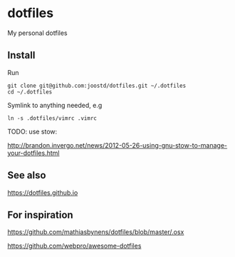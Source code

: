 # dotfiles
My personal dotfiles

## Install

Run

	git clone git@github.com:joostd/dotfiles.git ~/.dotfiles
	cd ~/.dotfiles

Symlink to anything needed, e.g

	ln -s .dotfiles/vimrc .vimrc

TODO: use stow:

http://brandon.invergo.net/news/2012-05-26-using-gnu-stow-to-manage-your-dotfiles.html

## See also

https://dotfiles.github.io

## For inspiration

https://github.com/mathiasbynens/dotfiles/blob/master/.osx

https://github.com/webpro/awesome-dotfiles

